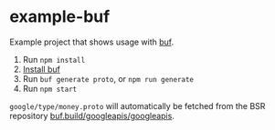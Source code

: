example-buf
===========

Example project that shows usage with [buf](https://buf.build/).

1. Run `npm install`
2. [Install buf](https://docs.buf.build/installation)
3. Run `buf generate proto`, or `npm run generate`
4. Run `npm start`

`google/type/money.proto` will automatically be fetched from the 
BSR repository [buf.build/googleapis/googleapis](https://buf.build/googleapis/googleapis).
